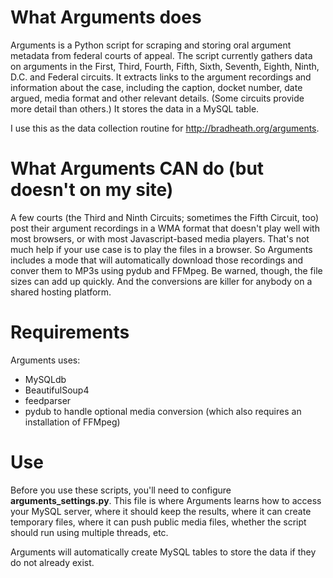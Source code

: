 
What Arguments does
===================

Arguments is a Python script for scraping and storing oral argument metadata from federal courts of appeal. The script currently gathers data on arguments in the First, Third, Fourth, Fifth, Sixth, Seventh, Eighth, Ninth, D.C. and Federal circuits. It extracts links to the argument recordings and information about the case, including the caption, docket number, date argued, media format and other relevant details. (Some circuits provide more detail than others.) It stores the data in a MySQL table. 

I use this as the data collection routine for http://bradheath.org/arguments. 

What Arguments CAN do (but doesn't on my site)
==============================================

A few courts (the Third and Ninth Circuits; sometimes the Fifth Circuit, too) post their argument recordings in a WMA format that doesn't play well with most browsers, or with most Javascript-based media players. That's not much help if your use case is to play the files in a browser. So Arguments includes a mode that will automatically download those recordings and conver them to MP3s using pydub and FFMpeg. Be warned, though, the file sizes can add up quickly. And the conversions are killer for anybody on a shared hosting platform.

Requirements
============

Arguments uses:
* MySQLdb
* BeautifulSoup4
* feedparser
* pydub to handle optional media conversion (which also requires an installation of FFMpeg)

Use
===
Before you use these scripts, you'll need to configure **arguments_settings.py**. This file is where Arguments learns how to access your MySQL server, where it should keep the results, where it can create temporary files, where it can push public media files, whether the script should run using multiple threads, etc.

Arguments will automatically create MySQL tables to store the data if they do not already exist. 
